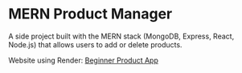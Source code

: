 # MERN Product Manager

A side project built with the MERN stack (MongoDB, Express, React, Node.js) that allows users to add or delete products.

Website using Render:
[Beginner Product App](https://beginner-product-app.onrender.com/)
